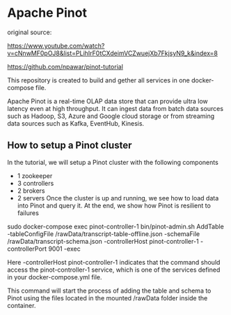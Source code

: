 # Apache Pinot
 
original source:

https://www.youtube.com/watch?v=cNnwMF0pOJ8&list=PLihIrF0tCXdeimVCZwuejXb7FkjsyN9_k&index=8

https://github.com/npawar/pinot-tutorial

This repository is created to build and gether all services in one docker-compose file.

Apache Pinot is a real-time OLAP data store that can provide ultra low latency even at high throughput. It can ingest data from batch data sources such as Hadoop, S3, Azure and Google cloud storage or from streaming data sources such as Kafka, EventHub, Kinesis.

## How to setup a Pinot cluster
In the tutorial, we will setup a Pinot cluster with the following components
* 1 zookeeper
* 3 controllers
* 2 brokers
* 2 servers
Once the cluster is up and running, we see how to load data into Pinot and query it.
At the end, we show how Pinot is resilient to failures


sudo docker-compose exec pinot-controller-1 bin/pinot-admin.sh AddTable -tableConfigFile /rawData/transcript-table-offline.json -schemaFile /rawData/transcript-schema.json -controllerHost pinot-controller-1 -controllerPort 9001 -exec


Here -controllerHost pinot-controller-1 indicates that the command should access the pinot-controller-1 service, which is one of the services defined in your docker-compose.yml file.

This command will start the process of adding the table and schema to Pinot using the files located in the mounted /rawData folder inside the container.






